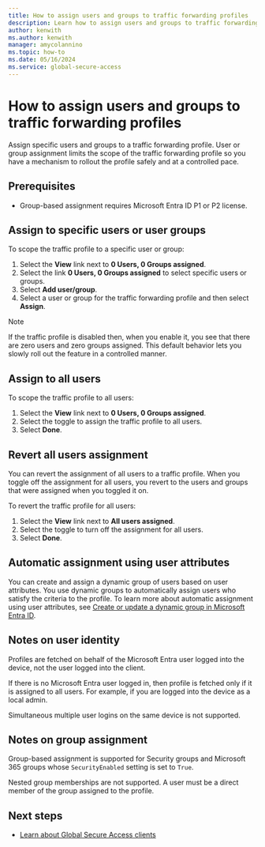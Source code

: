 ```yaml
---
title: How to assign users and groups to traffic forwarding profiles
description: Learn how to assign users and groups to traffic forwarding profiles Global Secure Access (preview).
author: kenwith
ms.author: kenwith
manager: amycolannino
ms.topic: how-to
ms.date: 05/16/2024
ms.service: global-secure-access
---
```

# How to assign users and groups to traffic forwarding profiles

Assign specific users and groups to a traffic forwarding profile. User or group assignment limits the scope of the traffic forwarding profile so you have a mechanism to rollout the profile safely and at a controlled pace.

## Prerequisites
- Group-based assignment requires Microsoft Entra ID P1 or P2 license.

## Assign to specific users or user groups 
To scope the traffic profile to a specific user or group:

1. Select the **View** link next to **0 Users, 0 Groups assigned**.
1. Select the link **0 Users, 0 Groups assigned** to select specific users or groups.
1. Select **Add user/group**.
1. Select a user or group for the traffic forwarding profile and then select **Assign**.

> [!NOTE]
> If the traffic profile is disabled then, when you enable it, you see that there are zero users and zero groups assigned. This default behavior lets you slowly roll out the feature in a controlled manner.

## Assign to all users 
To scope the traffic profile to all users:

1. Select the **View** link next to **0 Users, 0 Groups assigned**.
2. Select the toggle to assign the traffic profile to all users.
3. Select **Done**.

## Revert all users assignment
You can revert the assignment of all users to a traffic profile. When you toggle off the assignment for all users, you revert to the users and groups that were assigned when you toggled it on.

To revert the traffic profile for all users:
1. Select the **View** link next to **All users assigned**.
2. Select the toggle to turn off the assignment for all users.
3. Select **Done**. 

## Automatic assignment using user attributes 

You can create and assign a dynamic group of users based on user attributes. You use dynamic groups to automatically assign users who satisfy the criteria to the profile. To learn more about automatic assignment using user attributes, see [Create or update a dynamic group in Microsoft Entra ID](../identity/users/groups-create-rule.md).

## Notes on user identity

Profiles are fetched on behalf of the Microsoft Entra user logged into the device​, not the user logged into the client​. 

If there is no Microsoft Entra user logged in, then profile is fetched only if it is assigned to all users. For example, if you are logged into the device as a local admin.

Simultaneous multiple user logins on the same device is not supported. 

## Notes on group assignment

Group-based assignment is supported for Security groups and Microsoft 365 groups whose `SecurityEnabled` setting is set to `True`.

Nested group memberships are not supported. A user must be a direct member of the group assigned to the profile. 

## Next steps
- [Learn about Global Secure Access clients](concept-clients.md)
